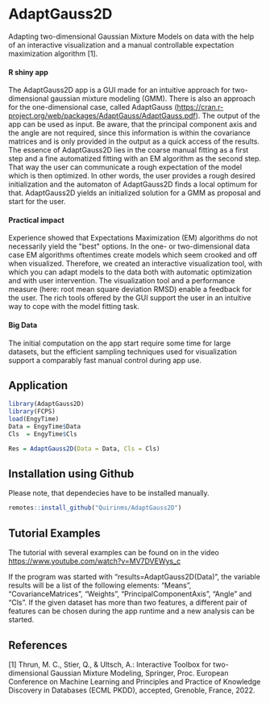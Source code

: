 # AdaptGauss2D
Adapting two-dimensional Gaussian Mixture Models on data with the help of an interactive visualization and a manual controllable expectation maximization algorithm [1].

#### R shiny app
The AdaptGauss2D app is a GUI made for an intuitive approach for two-dimensional gaussian mixture modeling (GMM). There is also an approach for the one-dimensional case, called AdaptGauss (https://cran.r-project.org/web/packages/AdaptGauss/AdaptGauss.pdf). The output of the app can be used as input. Be aware, that the principal component axis and the angle are not required, since this information is within the covariance matrices and is only provided in the output as a quick access of the results. The essence of AdaptGauss2D lies in the coarse manual fitting as a first step and a fine automatized fitting with an EM algorithm as the second step. That way the user can communicate a rough expectation of the model which is then optimized. In other words, the user provides a rough desired initialization and the automaton of AdaptGauss2D finds a local optimum for that. AdaptGauss2D yields an initialized solution for a GMM as proposal and start for the user.

#### Practical impact
Experience showed that Expectations Maximization (EM) algorithms do not necessarily yield the "best" options. In the one- or two-dimensional data case EM algorithms oftentimes create models which seem crooked and off when visualized. Therefore, we created an interactive visualization tool, with which you can adapt models to the data both with automatic optimization and with user intervention. The visualization tool and a performance measure (here: root mean square deviation RMSD) enable a feedback for the user. The rich tools offered by the GUI support the user in an intuitive way to cope with the model fitting task.

#### Big Data
The initial computation on the app start require some time for large datasets, but the efficient sampling techniques used for visualization support a comparably fast manual control during app use.

## Application

```R
library(AdaptGauss2D)
library(FCPS)
load(EngyTime)
Data = EngyTime$Data
Cls  = EngyTime$Cls

Res = AdaptGauss2D(Data = Data, Cls = Cls)
```


## Installation using Github
Please note, that dependecies have to be installed manually.

```R
remotes::install_github("Quirinms/AdaptGauss2D")
```

## Tutorial Examples

The tutorial with several examples can be found on in the video 
https://www.youtube.com/watch?v=MV7DVEWys_c

If the program was started with “results=AdaptGauss2D(Data)”, the variable results will be a list of the following elements: 
“Means”, “CovarianceMatrices”, “Weights”, “PrincipalComponentAxis”, “Angle” and “Cls”. 
If the given dataset has more than two features, a different pair of features can be chosen during the app runtime and a new analysis can be started.

## References
[1]   Thrun, M. C., Stier, Q., & Ultsch, A.: Interactive Toolbox for two-dimensional Gaussian Mixture Modeling, Springer, Proc. European Conference on Machine Learning and Principles and Practice of Knowledge Discovery in Databases (ECML PKDD), accepted, Grenoble, France, 2022. 
